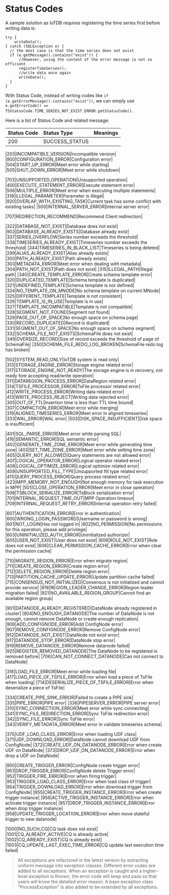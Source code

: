 <!--

    Licensed to the Apache Software Foundation (ASF) under one
    or more contributor license agreements.  See the NOTICE file
    distributed with this work for additional information
    regarding copyright ownership.  The ASF licenses this file
    to you under the Apache License, Version 2.0 (the
    "License"); you may not use this file except in compliance
    with the License.  You may obtain a copy of the License at
    
        http://www.apache.org/licenses/LICENSE-2.0
    
    Unless required by applicable law or agreed to in writing,
    software distributed under the License is distributed on an
    "AS IS" BASIS, WITHOUT WARRANTIES OR CONDITIONS OF ANY
    KIND, either express or implied.  See the License for the
    specific language governing permissions and limitations
    under the License.

-->

# Status Codes

A sample solution as IoTDB requires registering the time series first before writing data is:

```
try {
    writeData();
} catch (SQLException e) {
  // the most case is that the time series does not exist
  if (e.getMessage().contains("exist")) {
      //However, using the content of the error message is not so efficient
      registerTimeSeries();
      //write data once again
      writeData();
  }
}

```

With Status Code, instead of writing codes like `if (e.getErrorMessage().contains("exist"))`, we can simply use `e.getErrorCode() == TSStatusCode.TIME_SERIES_NOT_EXIST_ERROR.getStatusCode()`.

Here is a list of Status Code and related message:

|Status Code|Status Type|Meanings|
|:--|:---|:---|
|200|SUCCESS_STATUS||

|203|INCOMPATIBLE_VERSION|Incompatible version|
|800|CONFIGURATION_ERROR|Configuration error|
|504|START_UP_ERROR|Meet error while starting|
|505|SHUT_DOWN_ERROR|Meet error while shutdown|


|703|UNSUPPORTED_OPERATION|Unsupported operation|
|400|EXECUTE_STATEMENT_ERROR|Execute statement error|
|506|MULTIPLE_ERROR|Meet error when executing multiple statements|
|318|ILLEGAL_PARAMETER|Parameter is illegal|
|920|OVERLAP_WITH_EXISTING_TASK|Current task has some conflict with existing tasks|
|500|INTERNAL_SERVER_ERROR|Internal server error|


|707|REDIRECTION_RECOMMEND|Recommend Client redirection|


|322|DATABASE_NOT_EXIST|Database does not exist|
|903|DATABASE_ALREADY_EXISTS|Database already exist|
|337|SERIES_OVERFLOW|Series number exceeds the threshold|
|338|TIMESERIES_ALREADY_EXIST|Timeseries number exceeds the threshold|
|344|TIMESERIES_IN_BLACK_LIST|Timeseries is being deleted|
|299|ALIAS_ALREADY_EXIST|Alias already exists|
|300|PATH_ALREADY_EXIST|Path already exists|
|303|METADATA_ERROR|Meet error when dealing with metadata|
|304|PATH_NOT_EXIST|Path does not exist|
|315|ILLEGAL_PATH|Illegal path|
|340|CREATE_TEMPLATE_ERROR|Create schema template error|
|320|DUPLICATED_TEMPLATE|Schema template is duplicated|
|321|UNDEFINED_TEMPLATE|Schema template is not defined|
|324|NO_TEMPLATE_ON_MNODE|No schema template on current MNode|
|325|DIFFERENT_TEMPLATE|Template is not consistent|
|326|TEMPLATE_IS_IN_USE|Template is in use|
|327|TEMPLATE_INCOMPATIBLE|Template is not compatible|
|328|SEGMENT_NOT_FOUND|Segment not found|
|329|PAGE_OUT_OF_SPACE|No enough space on schema page|
|330|RECORD_DUPLICATED|Record is duplicated|
|331|SEGMENT_OUT_OF_SPACE|No enough space on schema segment|
|332|SCHEMA_FILE_NOT_EXISTS|SchemaFile does not exist|
|349|OVERSIZE_RECORD|Size of record exceeds the threshold of page of SchemaFile|
|350|SCHEMA_FILE_REDO_LOG_BROKEN|SchemaFile redo log has broken|

|502|SYSTEM_READ_ONLY|IoTDB system is read only|
|313|STORAGE_ENGINE_ERROR|Storage engine related error|
|317|STORAGE_ENGINE_NOT_READY|The storage engine is in recovery, not ready fore accepting read/write operation|
|311|DATAREGION_PROCESS_ERROR|DataRegion related error|
|314|TSFILE_PROCESSOR_ERROR|TsFile processor related error|
|412|WRITE_PROCESS_ERROR|Writing data related error|
|413|WRITE_PROCESS_REJECT|Writing data rejected error|
|305|OUT_OF_TTL|Insertion time is less than TTL time bound|
|307|COMPACTION_ERROR|Meet error while merging|
|319|ALIGNED_TIMESERIES_ERROR|Meet error in aligned timeseries|
|333|WAL_ERROR|WAL error|
|503|DISK_SPACE_INSUFFICIENT|Disk space is insufficient|

|401|SQL_PARSE_ERROR|Meet error while parsing SQL|
|416|SEMANTIC_ERROR|SQL semantic error|
|402|GENERATE_TIME_ZONE_ERROR|Meet error while generating time zone|
|403|SET_TIME_ZONE_ERROR|Meet error while setting time zone|
|405|QUERY_NOT_ALLOWED|Query statements are not allowed error|
|407|LOGICAL_OPERATOR_ERROR|Logical operator related error|
|408|LOGICAL_OPTIMIZE_ERROR|Logical optimize related error|
|409|UNSUPPORTED_FILL_TYPE|Unsupported fill type related error|
|411|QUERY_PROCESS_ERROR|Query process related error|
|423|MPP_MEMORY_NOT_ENOUGH|Not enough memory for task execution in MPP|
|501|CLOSE_OPERATION_ERROR|Meet error in close operation|
|508|TSBLOCK_SERIALIZE_ERROR|TsBlock serialization error|
|701|INTERNAL_REQUEST_TIME_OUT|MPP Operation timeout|
|709|INTERNAL_REQUEST_RETRY_ERROR|Internal operation retry failed|

|607|AUTHENTICATION_ERROR|Error in authentication|
|600|WRONG_LOGIN_PASSWORD|Username or password is wrong|
|601|NOT_LOGIN|Has not logged in|
|602|NO_PERMISSION|No permissions for this operation, please add privilege|
|603|UNINITIALIZED_AUTH_ERROR|Uninitialized authorizer|
|605|USER_NOT_EXIST|User does not exist|
|606|ROLE_NOT_EXIST|Role does not exist|
|608|CLEAR_PERMISSION_CACHE_ERROR|Error when clear the permission cache|

|710|MIGRATE_REGION_ERROR|Error when migrate region|
|711|CREATE_REGION_ERROR|Create region error|
|712|DELETE_REGION_ERROR|Delete region error|
|713|PARTITION_CACHE_UPDATE_ERROR|Update partition cache failed|
|715|CONSENSUS_NOT_INITIALIZED|Consensus is not initialized and cannot provide service|
|918|REGION_LEADER_CHANGE_ERROR|Region leader migration failed|
|921|NO_AVAILABLE_REGION_GROUP|Cannot find an available region group|

|901|DATANODE_ALREADY_REGISTERED|DataNode already registered in cluster|
|904|NO_ENOUGH_DATANODE|The number of DataNode is not enough, cannot remove DataNode or create enough replication|
|906|ADD_CONFIGNODE_ERROR|Add ConfigNode error|
|907|REMOVE_CONFIGNODE_ERROR|Remove ConfigNode error|
|912|DATANODE_NOT_EXIST|DataNode not exist error|
|917|DATANODE_STOP_ERROR|DataNode stop error|
|919|REMOVE_DATANODE_ERROR|Remove datanode failed|
|925|REGISTER_REMOVED_DATANODE|The DataNode to be registered is removed before|
|706|CAN_NOT_CONNECT_DATANODE|Can not connect to DataNode|

|316|LOAD_FILE_ERROR|Meet error while loading file|
|417|LOAD_PIECE_OF_TSFILE_ERROR|Error when load a piece of TsFile when loading|
|714|DESERIALIZE_PIECE_OF_TSFILE_ERROR|Error when deserialize a piece of TsFile|

|334|CREATE_PIPE_SINK_ERROR|Failed to create a PIPE sink|
|335|PIPE_ERROR|PIPE error|
|336|PIPESERVER_ERROR|PIPE server error|
|310|SYNC_CONNECTION_ERROR|Meet error while sync connecting|
|341|SYNC_FILE_REDIRECTION_ERROR|Sync TsFile redirection error|
|342|SYNC_FILE_ERROR|Sync TsFile error|
|343|VERIFY_METADATA_ERROR|Meet error in validate timeseries schema|

|370|UDF_LOAD_CLASS_ERROR|Error when loading UDF class|
|371|UDF_DOWNLOAD_ERROR|DataNode cannot download UDF from ConfigNode|
|372|CREATE_UDF_ON_DATANODE_ERROR|Error when create UDF on DataNode|
|373|DROP_UDF_ON_DATANODE_ERROR|Error when drop a UDF on DataNode|

|950|CREATE_TRIGGER_ERROR|ConfigNode create trigger error|
|951|DROP_TRIGGER_ERROR|ConfigNode delete Trigger error|
|952|TRIGGER_FIRE_ERROR|Error when firing trigger|
|953|TRIGGER_LOAD_CLASS_ERROR|Error when load class of trigger|
|954|TRIGGER_DOWNLOAD_ERROR|Error when download trigger from ConfigNode|
|955|CREATE_TRIGGER_INSTANCE_ERROR|Error when create trigger instance|
|956|ACTIVE_TRIGGER_INSTANCE_ERROR|Error when activate trigger instance|
|957|DROP_TRIGGER_INSTANCE_ERROR|Error when drop trigger instance|
|958|UPDATE_TRIGGER_LOCATION_ERROR|Error when move stateful trigger to new datanode|

|1000|NO_SUCH_CQ|CQ task does not exist|
|1001|CQ_ALREADY_ACTIVE|CQ is already active|
|1002|CQ_AlREADY_EXIST|CQ is already exist|
|1003|CQ_UPDATE_LAST_EXEC_TIME_ERROR|CQ update last execution time failed|

> All exceptions are refactored in the latest version by extracting uniform message into exception classes. Different error codes are added to all exceptions. When an exception is caught and a higher-level exception is thrown, the error code will keep and pass so that users will know the detailed error reason.
A base exception class "ProcessException" is also added to be extended by all exceptions.

